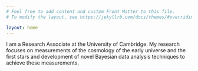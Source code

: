 ```yaml
---
# Feel free to add content and custom Front Matter to this file.
# To modify the layout, see https://jekyllrb.com/docs/themes/#overriding-theme-defaults

layout: home
---
```


I am a Research Associate at the University of Cambridge. My research focuses on measurements of the cosmology of the early universe and the first stars and development of novel Bayesian data analysis techniques to achieve these measurements.